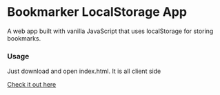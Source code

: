 # Bookmarker LocalStorage App
A web app built with vanilla JavaScript that uses localStorage for storing bookmarks.

### Usage
Just download and open index.html. It is all client side

[Check it out here](http://conductor-leave-26216.bitballoon.com/)


